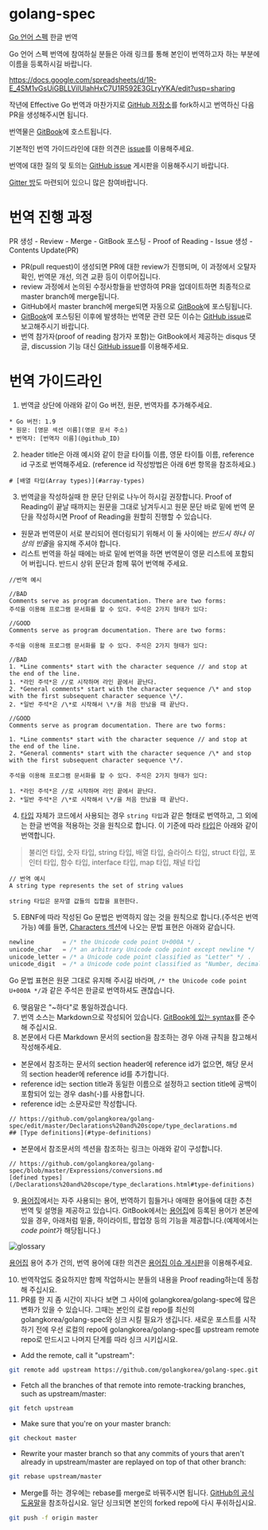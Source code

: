 # golang-spec
[Go 언어 스펙](https://golang.org/ref/spec) 한글 번역

Go 언어 스펙 번역에 참여하실 분들은 아래 링크를 통해 본인이 번역하고자 하는 부분에 이름을 등록하시길 바랍니다.

https://docs.google.com/spreadsheets/d/1R-E_4SM1vGsUiGBLLVilUlahHxC7U1R592E3GLryYKA/edit?usp=sharing

작년에 Effective Go 번역과 마찬가지로 [GitHub 저장소](
https://github.com/golangkorea/golang-spec)를 fork하시고 번역하신 다음 PR을 생성해주시면 됩니다.

번역물은 [GitBook](https://www.gitbook.com/book/gosudaweb/go-language-specification-in-korean/details)에 호스트됩니다.

기본적인 번역 가이드라인에 대한 의견은 [issue](https://github.com/golangkorea/golang-spec/issues/2)를 이용해주세요. 

번역에 대한 질의 및 토의는 [GitHub issue](https://github.com/golangkorea/golang-spec/issues/) 게시판을 이용해주시기 바랍니다.

[Gitter 방](https://gitter.im/golang-korean-community/go-spec-in-korean?utm_source=share-link&utm_medium=link&utm_campaign=share-link)도 마련되어 있으니 많은 참여바랍니다.

# 번역 진행 과정

PR 생성 - Review - Merge - GitBook 포스팅 - Proof of Reading - Issue 생성 - Contents Update(PR)

- PR(pull request)이 생성되면 PR에 대한 review가 진행되며, 이 과정에서 오탈자 확인, 번역문 개선, 의견 교환 등이 이루어집니다. 
- review 과정에서 논의된 수정사항들을 반영하여 PR을 업데이트하면 최종적으로 master branch에 merge됩니다.
- GitHub에서 master branch에 merge되면 자동으로 [GitBook](https://www.gitbook.com/book/gosudaweb/go-language-specification-in-korean/details)에 포스팅됩니다. 
- [GitBook](https://www.gitbook.com/book/gosudaweb/go-language-specification-in-korean/details)에 포스팅된 이후에 발생하는 번역문 관련 모든 이슈는 [GitHub issue](https://github.com/golangkorea/golang-spec/issues/)로 보고해주시기 바랍니다.
- 번역 참가자(proof of reading 참가자 포함)는 GitBook에서 제공하는 disqus 댓글, discussion 기능 대신 [GitHub issue](https://github.com/golangkorea/golang-spec/issues/)를 이용해주세요.

# 번역 가이드라인

1. 번역글 상단에 아래와 같이 Go 버전, 원문, 번역자를 추가해주세요.
```
* Go 버전: 1.9
* 원문: [영문 섹션 이름](영문 문서 주소)
* 번역자: [번역자 이름](@github_ID)
```

2. header title은 아래 예시와 같이 한글 타이틀 이름, 영문 타이틀 이름, reference id 구조로 번역해주세요. (reference id 작성방법은 아래 6번 항목을 참조하세요.)

```
# [배열 타입(Array types)](#array-types)
```

3. 번역글을 작성하실때 한 문단 단위로 나누어 하시길 권장합니다. Proof of Reading이 끝날 때까지는 원문을 그대로 남겨두시고 원문 문단 바로 밑에 번역 문단을 작성하시면 Proof of Reading을 원할히 진행할 수 있습니다.

* 원문과 번역문이 서로 분리되어 렌더링되기 위해서 이 둘 사이에는 *반드시 하나 이상의 빈줄*을 유지해 주셔야 합니다.
* 리스트 번역을 하실 때에는 바로 밑에 번역을 하면 번역문이 영문 리스트에 포함되어 버립니다. 반드시 상위 문단과 함께 묶어 번역해 주세요.

```
//번역 예시

//BAD
Comments serve as program documentation. There are two forms:
주석을 이용해 프로그램 문서화를 할 수 있다. 주석은 2가지 형태가 있다:

//GOOD
Comments serve as program documentation. There are two forms:

주석을 이용해 프로그램 문서화를 할 수 있다. 주석은 2가지 형태가 있다:

//BAD
1. *Line comments* start with the character sequence // and stop at the end of the line.
1. *라인 주석*은 //로 시작하며 라인 끝에서 끝난다.
2. *General comments* start with the character sequence /\* and stop with the first subsequent character sequence \*/.
2. *일반 주석*은 /\*로 시작해서 \*/을 처음 만났을 때 끝난다. 

//GOOD
Comments serve as program documentation. There are two forms:

1. *Line comments* start with the character sequence // and stop at the end of the line.
2. *General comments* start with the character sequence /\* and stop with the first subsequent character sequence \*/.

주석을 이용해 프로그램 문서화를 할 수 있다. 주석은 2가지 형태가 있다:

1. *라인 주석*은 //로 시작하며 라인 끝에서 끝난다.
2. *일반 주석*은 /\*로 시작해서 \*/을 처음 만났을 때 끝난다. 
```

4. [타입](https://gosudaweb.gitbooks.io/go-language-specification-in-korean/content/Types/) 자체가 코드에서 사용되는 경우 `string 타입`과 같은 형태로 번역하고, 그 외에는 한글 번역을 적용하는 것을 원칙으로 합니다. 이 기준에 따라 [타입](https://gosudaweb.gitbooks.io/go-language-specification-in-korean/content/Types/)은 아래와 같이 번역합니다. 

> 불리언 타입, 숫자 타입, string 타입, 배열 타입, 슬라이스 타입, struct 타입, 포인터 타입, 함수 타입, interface 타입, map 타입, 채널 타입

```
// 번역 예시 
A string type represents the set of string values

string 타입은 문자열 값들의 집합을 표현한다.
```

5. EBNF에 따라 작성된 Go 문법은 번역하지 않는 것을 원칙으로 합니다.(주석은 번역 가능) 예를 들면,  [Characters 섹션](https://golang.org/ref/spec#Characters)에 나오는 문법 표현은 아래와 같습니다.

```go
newline        = /* the Unicode code point U+000A */ .
unicode_char   = /* an arbitrary Unicode code point except newline */ .
unicode_letter = /* a Unicode code point classified as "Letter" */ .
unicode_digit  = /* a Unicode code point classified as "Number, decimal digit" */ .
```

Go 문법 표현은 원문 그대로 유지해 주시길 바라며, `/* the Unicode code point U+000A */`과 같은 주석은 한글로 번역하셔도 괜찮습니다.

6. 맺음말은 "~하다"로 통일하겠습니다.
7. 번역 소스는 Markdown으로 작성되어 있습니다. [GitBook에 있는 syntax](https://toolchain.gitbook.com/syntax/markdown.html)를 준수해 주십시요.
8. 본문에서 다른 Markdown 문서의 section을 참조하는 경우 아래 규칙을 참고해서 작성해주세요.
* 본문에서 참조하는 문서의 section header에 reference id가 없으면, 해당 문서의 section header에 reference id를 추가합니다.
* reference id는 section title과 동일한 이름으로 설정하고 section title에 공백이 포함되어 있는 경우 dash(-)를 사용합니다.
* reference id는 소문자로만 작성합니다.

```
// https://github.com/golangkorea/golang-spec/edit/master/Declarations%20and%20scope/type_declarations.md
## [Type definitions](#type-definitions)
```

* 본문에서 참조문서의 섹션을 참조하는 링크는 아래와 같이 구성합니다.

```
// https://github.com/golangkorea/golang-spec/blob/master/Expressions/conversions.md
[defined types](/Declarations%20and%20scope/type_declarations.html#type-definitions)
```

9. [용어집](https://github.com/golangkorea/golang-spec/blob/master/GLOSSARY.md)에서는 자주 사용되는 용어, 번역하기 힘들거나 애매한 용어들에 대한 추천 번역 및 설명을 제공하고 있습니다. GitBook에서는 [용어집](https://github.com/golangkorea/golang-spec/blob/master/GLOSSARY.md)에 등록된 용어가 본문에 있을 경우, 아래처럼 밑줄, 하이라이트, 팝업창 등의 기능을 제공합니다.(예제에서는 *code point*가 해당됩니다.)

![glossary](https://user-images.githubusercontent.com/8563047/33648108-b1b31814-da9b-11e7-9189-e42ba01c4137.png)

[용어집](https://github.com/golangkorea/golang-spec/blob/master/GLOSSARY.md) 용어 추가 건의, 번역 용어에 대한 의견은 [용어집 이슈 게시판](https://github.com/golangkorea/golang-spec/issues/105)을 이용해주세요.
 
10. 번역작업도 중요하지만 함께 작업하시는 분들의 내용을 Proof reading하는데 동참해 주십시요.
11. PR를 한 지 좀 시간이 지나다 보면 그 사이에 golangkorea/golang-spec에 많은 변화가 있을 수 있습니다. 그때는 본인의 로컬 repo를 최신의 golangkorea/golang-spec와 싱크 시킬 필요가 생깁니다. 새로운 포스트를 시작하기 전에 우선 로컬의 repo에 golangkorea/golang-spec를 upstream remote repo로 만드시고 나머지 단계를 따라 싱크 시키십시요.

* Add the remote, call it "upstream":
```bash
git remote add upstream https://github.com/golangkorea/golang-spec.git
```

* Fetch all the branches of that remote into remote-tracking branches, such as upstream/master:
```bash
git fetch upstream
```

* Make sure that you're on your master branch:
```bash
git checkout master
```

* Rewrite your master branch so that any commits of yours that aren't already in upstream/master are replayed on top of that other branch:
```bash
git rebase upstream/master
```
* Merge를 하는 경우에는 rebase를 merge로 바꿔주시면 됩니다. [GitHub의 공식 도움말](https://help.github.com/articles/syncing-a-fork/)을 참조하십시요. 일단 싱크되면 본인의 forked repo에 다시 푸쉬하십시요.
```bash
git push -f origin master
```
